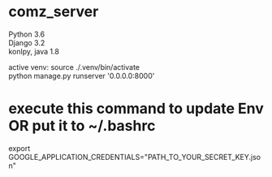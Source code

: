 # comz_server
  Python 3.6  
  Django 3.2  
  konlpy, java 1.8
  
  active venv: source ./.venv/bin/activate  
  python manage.py runserver '0.0.0.0:8000'  

# execute this command to update Env OR put it to ~/.bashrc
  export GOOGLE_APPLICATION_CREDENTIALS="PATH_TO_YOUR_SECRET_KEY.json"
